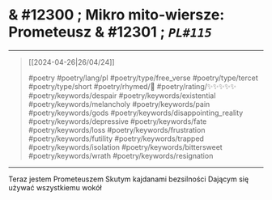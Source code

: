 # & #12300 ; Mikro mito-wiersze: Prometeusz & #12301 ; *`PL#115`*

---

> [[2024-04-26|26/04/24]]
> 
> #poetry 
> #poetry/lang/pl 
> #poetry/type/free_verse #poetry/type/tercet #poetry/type/short 
> #poetry/rhymed/🔴 
> #poetry/rating/✨✨✨✨✨ 
> #poetry/keywords/despair #poetry/keywords/existential #poetry/keywords/melancholy #poetry/keywords/pain #poetry/keywords/gods #poetry/keywords/disappointing_reality #poetry/keywords/depressive #poetry/keywords/fate #poetry/keywords/loss #poetry/keywords/frustration #poetry/keywords/futility #poetry/keywords/trapped #poetry/keywords/isolation #poetry/keywords/bittersweet #poetry/keywords/wrath #poetry/keywords/resignation 

---

Teraz jestem Prometeuszem
Skutym kajdanami bezsilności
Dającym się używać wszystkiemu wokół
